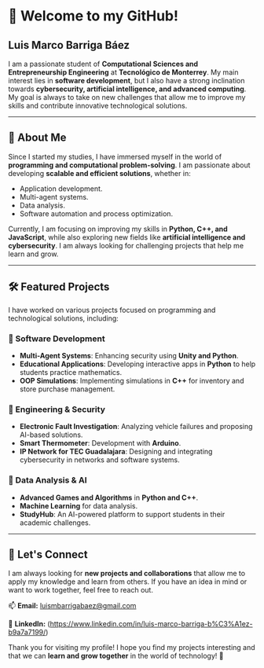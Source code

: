 # 🚀 Welcome to my GitHub!

## Luis Marco Barriga Báez

I am a passionate student of **Computational Sciences and Entrepreneurship Engineering** at **Tecnológico de Monterrey**. My main interest lies in **software development**, but I also have a strong inclination towards **cybersecurity, artificial intelligence, and advanced computing**. My goal is always to take on new challenges that allow me to improve my skills and contribute innovative technological solutions.

---

## 💬 About Me
Since I started my studies, I have immersed myself in the world of **programming and computational problem-solving**. I am passionate about developing **scalable and efficient solutions**, whether in:

- Application development.
- Multi-agent systems.
- Data analysis.
- Software automation and process optimization.

Currently, I am focusing on improving my skills in **Python, C++, and JavaScript**, while also exploring new fields like **artificial intelligence and cybersecurity**. I am always looking for challenging projects that help me learn and grow.

---

## 🛠️ Featured Projects
I have worked on various projects focused on programming and technological solutions, including:

### 🔹 Software Development
- **Multi-Agent Systems**: Enhancing security using **Unity and Python**.
- **Educational Applications**: Developing interactive apps in **Python** to help students practice mathematics.
- **OOP Simulations**: Implementing simulations in **C++** for inventory and store purchase management.

### 🔹 Engineering & Security
- **Electronic Fault Investigation**: Analyzing vehicle failures and proposing AI-based solutions.
- **Smart Thermometer**: Development with **Arduino**.
- **IP Network for TEC Guadalajara**: Designing and integrating cybersecurity in networks and software systems.

### 🔹 Data Analysis & AI
- **Advanced Games and Algorithms** in **Python and C++**.
- **Machine Learning** for data analysis.
- **StudyHub**: An AI-powered platform to support students in their academic challenges.

---

## 🔗 Let's Connect
I am always looking for **new projects and collaborations** that allow me to apply my knowledge and learn from others. If you have an idea in mind or want to work together, feel free to reach out.

📫 **Email:** luismbarrigabaez@gmail.com

📌 **LinkedIn:** (https://www.linkedin.com/in/luis-marco-barriga-b%C3%A1ez-b9a7a7199/)

Thank you for visiting my profile! I hope you find my projects interesting and that we can **learn and grow together** in the world of technology! 🚀

